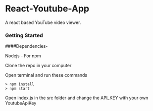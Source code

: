 # React-Youtube-App

A react based YouTube video viewer.

### Getting Started

####Dependencies-

Nodejs - For npm

Clone the repo in your computer

Open terminal and run these commands

```
> npm install
> npm start

```
Open index.js in the src folder and change the API_KEY with your own YoutubeApiKey



